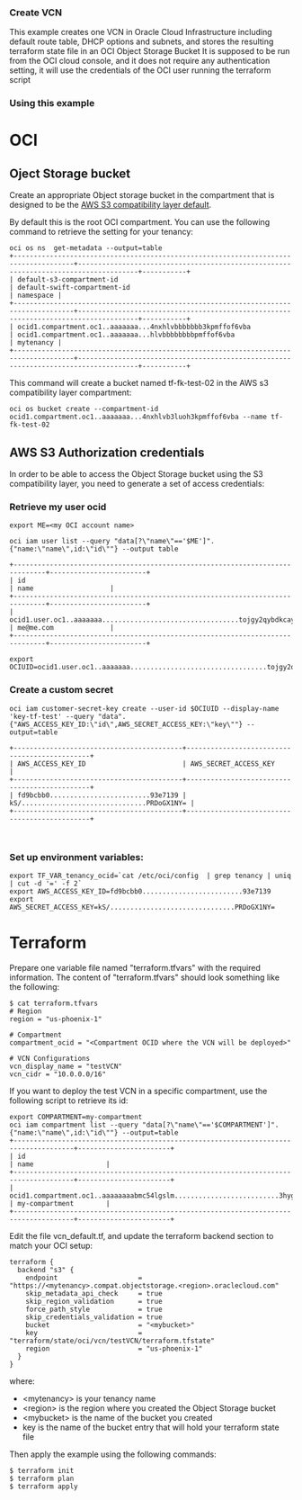 ### Create VCN
This example creates one VCN in Oracle Cloud Infrastructure including default route table, DHCP options and subnets, and stores the resulting terraform state file in an OCI Object Storage Bucket
It is supposed to be run from the OCI cloud console, and it does not require any authentication setting, it will use the credentials of the OCI user running the terraform script


### Using this example


# OCI

## Oject Storage bucket

Create an appropriate Object storage bucket in the compartment that is designed to be the [AWS S3 compatibility layer default](https://docs.cloud.oracle.com/en-us/iaas/Content/Object/Tasks/s3compatibleapi.htm#Viewing).

By default this is the root OCI compartment. You can use the following command to retrieve the setting for your tenancy:

```
oci os ns  get-metadata --output=table
+-------------------------------------------------------------------------------------+-------------------------------------------------------------------------------------+-----------+
| default-s3-compartment-id                                                           | default-swift-compartment-id                                                        | namespace |
+-------------------------------------------------------------------------------------+-------------------------------------------------------------------------------------+-----------+
| ocid1.compartment.oc1..aaaaaaa...4nxhlvbbbbbbb3kpmffof6vba                          | ocid1.compartment.oc1..aaaaaaa...hlvbbbbbbbbpmffof6vba                              | mytenancy |
+-------------------------------------------------------------------------------------+-------------------------------------------------------------------------------------+-----------+
```

This command will create a bucket named tf-fk-test-02 in the AWS s3 compatibility layer compartment:

```
oci os bucket create --compartment-id ocid1.compartment.oc1..aaaaaaa...4nxhlvb3luoh3kpmffof6vba --name tf-fk-test-02
```

## AWS S3 Authorization credentials

In order to be able to access the Object Storage bucket using the S3 compatibility layer, you need to generate a set of access credentials:

### Retrieve my user ocid

```
export ME=<my OCI account name>
```

```
oci iam user list --query "data[?\"name\"=='$ME']".{"name:\"name\",id:\"id\""} --output table

+------------------------------------------------------------------------------+------------------------+
| id                                                                           | name                   |
+------------------------------------------------------------------------------+------------------------+
| ocid1.user.oc1..aaaaaaa..................................tojgy2qybdkcayvnxsq | me@me.com              |
+------------------------------------------------------------------------------+------------------------+

export OCIUID=ocid1.user.oc1..aaaaaaa..................................tojgy2qybdkcayvnxsq

```

### Create a custom secret

```
oci iam customer-secret-key create --user-id $OCIUID --display-name 'key-tf-test' --query "data".{"AWS_ACCESS_KEY_ID:\"id\",AWS_SECRET_ACCESS_KEY:\"key\""} --output=table

+------------------------------------------+----------------------------------------------+
| AWS_ACCESS_KEY_ID                        | AWS_SECRET_ACCESS_KEY                        |
+------------------------------------------+----------------------------------------------+
| fd9bcbb0.........................93e7139 | kS/...............................PRDoGX1NY= |
+------------------------------------------+----------------------------------------------+



```

### Set up environment variables:

```
export TF_VAR_tenancy_ocid=`cat /etc/oci/config  | grep tenancy | uniq | cut -d '=' -f 2`
export AWS_ACCESS_KEY_ID=fd9bcbb0.........................93e7139
export AWS_SECRET_ACCESS_KEY=kS/...............................PRDoGX1NY=
```


# Terraform
Prepare one variable file named "terraform.tfvars" with the required information. The content of "terraform.tfvars" should look something like the following:

```
$ cat terraform.tfvars
# Region
region = "us-phoenix-1"

# Compartment
compartment_ocid = "<Compartment OCID where the VCN will be deployed>"

# VCN Configurations
vcn_display_name = "testVCN"
vcn_cidr = "10.0.0.0/16"
```

If you want to deploy the test VCN in a specific compartment, use the following script to retrieve its id:

```
export COMPARTMENT=my-compartment
oci iam compartment list --query "data[?\"name\"=='$COMPARTMENT']".{"name:\"name\",id:\"id\""} --output=table
+-------------------------------------------------------------------------------------+-----------------------+
| id                                                                                  | name                  |
+-------------------------------------------------------------------------------------+-----------------------+
| ocid1.compartment.oc1..aaaaaaaabmc54lgslm..........................3hygseg6qeh5pvwq | my-compartment        |
+-------------------------------------------------------------------------------------+-----------------------+
```


Edit the file vcn_default.tf, and update the terraform backend section to match your OCI setup:

```
terraform {
  backend "s3" {
    endpoint                    = "https://<mytenancy>.compat.objectstorage.<region>.oraclecloud.com"
    skip_metadata_api_check     = true
    skip_region_validation      = true
    force_path_style            = true
    skip_credentials_validation = true
    bucket                      = "<mybucket>"
    key                         = "terraform/state/oci/vcn/testVCN/terraform.tfstate"
    region                      = "us-phoenix-1"
  }
}

```

where:
* &lt;mytenancy&gt; is your tenancy name
* &lt;region&gt; is the region where you created the Object Storage bucket
* &lt;mybucket&gt; is the name of the bucket you created
* key is the name of the bucket entry that will hold your terraform state file


Then apply the example using the following commands:

```
$ terraform init
$ terraform plan
$ terraform apply
```
